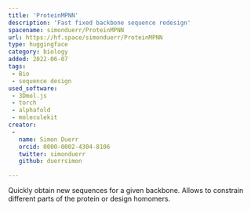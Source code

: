 ```yaml
---
title: 'ProteinMPNN'
description: 'Fast fixed backbone sequence redesign'
spacename: simonduerr/ProteinMPNN
url: https://hf.space/simonduerr/ProteinMPNN
type: huggingface
category: biology
added: 2022-06-07
tags:
 - Bio
 - sequence design
used_software:
 - 3Dmol.js
 - torch
 - alphafold
 - moleculekit
creator:
 - 
   name: Simon Duerr
   orcid: 0000-0002-4304-8106
   twitter: simonduerr
   github: duerrsimon

---
```


Quickly obtain new sequences for a given backbone. Allows to constrain different parts of the protein or design homomers.
